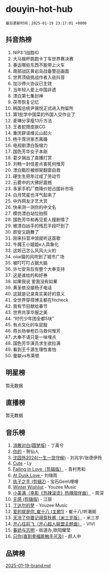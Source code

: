 # douyin-hot-hub

`最后更新时间：2025-01-19 23:17:01 +0800`

## 抖音热榜

1. NIP3:1战胜IG
1. 大马猴杯跑跑卡丁车世界赛决赛
1. 春运哪些东西不能带上火车
1. 南部战区黄岩岛战备警巡画面
1. 世界顶级挑战作者入驻抖音
1. 加沙停火协议已生效
1. 当年轻人爱上中国非遗
1. 漂白第七集封神
1. 茯苓恢复记忆
1. 韩国总统尹锡悦正式进入拘留所
1. 第1批学中国菜的外国人交作业了
1. 麦琳分享瘦13斤方法
1. 王者蛇限皮肤CG
1. 重庆辟谣缙云山起火
1. 杨千霈洪家杰离婚
1. 电视剧漂白饭缩力
1. 国色芳华女子本刚
1. 葛夕捐出了直播打赏
1. 刘畅一封信差点害死何惟芳
1. 漂白甄珍被绑架翻窗自救
1. 硬生生把年过成了劳动节
1. 云雾中的大佛好震撼
1. 多家手机厂商降价抢占国补市场
1. 白月梵星也洋气起来了
1. 中外网友才艺大赏
1. 快来测一测你的中文名
1. 模仿漂白站位拍照
1. 国色芳华和再见爱人撞剧情了
1. 被漂白凶手的残忍手段吓到了
1. 颜安又跳舞了
1. 刚来抖音冲浪就听这首歌
1. 牛魔王小姐姐e人具象化
1. 这妲己怎么风风火火的
1. oiiai猫的风吹到了城市广场
1. 被叮叮叮占据大脑
1. 许七安背后有整个大奉支持
1. 这是谁给的和好券
1. 如果我说 爱我没有如果
1. 黄圣依没接杨子电话
1. 这就是记录真实美好的意义
1. 全世界穿搭博主都在fitcheck
1. 我有节目献给春节
1. 世界共享华服之美
1. “时代少年团全都5块”
1. 有点文化的车屁股
1. 蒋长扬单枪匹马救何惟芳
1. 大奉不语只是一味埋点
1. 国色芳华演员求生欲拉满
1. 看到王千源生理性害怕
1. 曼联vs布莱顿

## 明星榜

暂无数据

## 直播榜

暂无数据

## 音乐榜

1. [消散对白(圆梦版)](https://sf3-cdn-tos.douyinstatic.com/obj/tos-cn-ve-2774/og4jB5I5IizzoZVAAAzWgBMAsMDWoArfwBOiFs) - 丁禹兮
1. [你的](https://sf5-hl-cdn-tos.douyinstatic.com/obj/tos-cn-ve-2774/oYuIeKf42jB7sEV6B2upMdpYAgfrQWj0FeRegh) - 贺仙人
1. [沈园外2024(一生一世守候)](https://sf5-hl-cdn-tos.douyinstatic.com/obj/tos-cn-ve-2774/oAIYMHGCmKaYKFDd6FZBf9AfMfx1eErAAEJAFH) - 刘兆宇/张德伊玲
1. [Cute](https://sf5-hl-cdn-tos.douyinstatic.com/obj/tos-cn-ve-2774/o4IbIzHWKAAB4wsS5qMBRiiAlEBGTpQRNfFvuo) - Ly
1. [Falling In Love（剪辑版）](https://sf5-hl-cdn-tos.douyinstatic.com/obj/tos-cn-ve-2774/o8ajpA8zzgBPahbBIO8AcKGBLJezFCRd1wfP9f) - 青村秀和
1. [ At Dusk  Love ](https://sf5-hl-cdn-tos.douyinstatic.com/obj/tos-cn-ve-2774/o8CrpCf5CaYgI4ZrtQgMQAFEfuGqNnRSDQAPBc) - 刘嗨雨
1. [执子之手 (剪辑2)](https://sf5-hl-cdn-tos.douyinstatic.com/obj/tos-cn-ve-2774/oUoZLQjCc31XzqsBnBQUNgeKtYPBcgbFDwtfcu) - 宝石Gem\哩哩
1. [Winter Wishlist](https://sf5-hl-cdn-tos.douyinstatic.com/obj/tos-cn-ve-2774/oIIgUOeamCFCVAzxN6MFRLIBlLGpUqQxeeHrLE) - Youzee Music
1. [小美满（电影《热辣滚烫》热辣陪伴曲）](https://sf5-hl-cdn-tos.douyinstatic.com/obj/tos-cn-ve-2774/o0GAn2lSgfZIDUgtevCGDQYnFg4CwnrBaxbTZL) - 周深
1. [无感 (剪辑版)](https://sf5-hl-cdn-tos.douyinstatic.com/obj/tos-cn-ve-2774/o0eIsUzJBDlQaQFC5OFlgbMEZC1TFYBftOBn6p) - 江辰
1. [丁达尔的梦](https://sf3-cdn-tos.douyinstatic.com/obj/tos-cn-ve-2774/oMU3WirUZBVQkAC9ccG5P2IQirziZM2RTInUY) - Youzee Music
1. [爱的就是你_崔十八 (主歌1)](https://sf5-hl-cdn-tos.douyinstatic.com/obj/tos-cn-ve-2774/oI5BO5DhFZ6UTcNCnZaOCBLtZ7WIMQGfgnXf5E) - 崔十八/听潮阁
1. [天冷了你要记得穿秋裤（米三岁版）](https://sf5-hl-cdn-tos.douyinstatic.com/obj/tos-cn-ve-2774/oQlIwVIDWiZ6BQilAorS7MA0AgCkQDvcZAdm1) - 米三岁
1. [开心往前飞（开心超人联盟主题曲）](https://sf5-hl-cdn-tos.douyinstatic.com/obj/tos-cn-ve-2774/9d8fb7c82cf1421fb93a9fe925275e0a) - VIVI
1. [春娇与志明](https://sf5-hl-cdn-tos.douyinstatic.com/obj/tos-cn-ve-2774/e530d8fceb7044b39707d7f9ff54add1) - 街道办,欧阳耀莹
1. [只你(直到幸福能触手可及)](https://sf5-hl-cdn-tos.douyinstatic.com/obj/tos-cn-ve-2774/o0lBkRDzFTeaVSUz3ZZSCBVtZ5DIMQGfgmEAuE) - 颜人中

## 品牌榜

[2025-01-19-brand.md](2025-01-19-brand.md)
